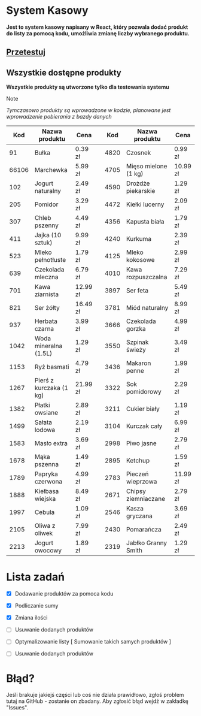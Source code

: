 
# System Kasowy

**Jest to system kasowy napisany w React, który pozwala dodać produkt do listy za pomocą kodu, umożliwia zmianę liczby wybranego produktu.**

## [Przetestuj](https://mrwoodsman.github.io/System-Kasowy/)

## Wszystkie dostępne produkty

**Wszystkie produkty są utworzone tylko dla testowania systemu**

> [!NOTE]
> *Tymczasowo produkty są wprowadzone w kodzie, planowane jest wprowadzenie pobierania z bazdy danych*

| Kod   | Nazwa produktu          | Cena    | | Kod   | Nazwa produktu          | Cena    |
| ----- | ----------------------- | ------- | - | ----- | ---------------- | ----- |
| 91    | Bułka                   | 0.39 zł | | 4820  | Czosnek                  | 0.99 zł |
| 66106 | Marchewka               | 5.99 zł | | 4705  | Mięso mielone (1 kg)     | 10.99 zł |
| 102   | Jogurt naturalny         | 2.49 zł | | 4590  | Drożdże piekarskie        | 1.29 zł |
| 205   | Pomidor                 | 3.29 zł | | 4472  | Kiełki lucerny           | 2.09 zł |
| 307   | Chleb pszenny           | 4.49 zł | | 4356  | Kapusta biała            | 1.79 zł |
| 411   | Jajka (10 sztuk)        | 9.99 zł | | 4240  | Kurkuma                  | 2.39 zł |
| 523   | Mleko pełnotłuste        | 1.79 zł | | 4125  | Mleko kokosowe           | 2.99 zł |
| 639   | Czekolada mleczna        | 6.79 zł | | 4010  | Kawa rozpuszczalna       | 7.29 zł |
| 701   | Kawa ziarnista          | 12.99 zł | | 3897  | Ser feta                 | 5.49 zł |
| 821   | Ser żółty               | 16.49 zł | | 3781  | Miód naturalny           | 8.99 zł |
| 937   | Herbata czarna           | 3.99 zł | | 3666  | Czekolada gorzka         | 4.99 zł |
| 1042  | Woda mineralna (1.5L)    | 1.29 zł | | 3550  | Szpinak świeży           | 3.49 zł |
| 1153  | Ryż basmati              | 4.79 zł | | 3436  | Makaron penne            | 1.99 zł |
| 1267  | Pierś z kurczaka (1 kg)  | 21.99 zł | | 3322  | Sok pomidorowy           | 2.29 zł |
| 1382  | Płatki owsiane           | 2.89 zł | | 3211  | Cukier biały             | 1.19 zł |
| 1499  | Sałata lodowa            | 2.19 zł | | 3104  | Kurczak cały             | 6.99 zł |
| 1583  | Masło extra              | 3.69 zł | | 2998  | Piwo jasne               | 2.79 zł |
| 1678  | Mąka pszenna             | 1.49 zł | | 2895  | Ketchup                  | 1.59 zł |
| 1789  | Papryka czerwona         | 4.99 zł | | 2783  | Pieczeń wieprzowa         | 11.99 zł |
| 1888  | Kiełbasa wiejska         | 8.49 zł | | 2671  | Chipsy ziemniaczane      | 2.79 zł |
| 1997  | Cebula                   | 1.09 zł | | 2546  | Kasza gryczana           | 3.69 zł |
| 2105  | Oliwa z oliwek           | 7.99 zł | | 2430  | Pomarańcza               | 2.49 zł |
| 2213  | Jogurt owocowy           | 1.89 zł | | 2319  | Jabłko Granny Smith      | 1.29 zł |

# Lista zadań

- [x]  Dodawanie produktów za pomoca kodu  
- [x]  Podliczanie sumy
- [x]  Zmiana ilości
- [ ]  Usuwanie dodanych produktów
- [ ]  Optymalizowanie listy [ Sumowanie takich samych produktów ]
- [ ]  Usuwanie dodanych produktów

  

# Błąd?
Jeśli brakuje jakiejś części lub coś nie działa prawidłowo, zgłoś problem tutaj na GitHub - zostanie on zbadany. Aby zgłosić błąd wejdź w zakładkę "Issues".
